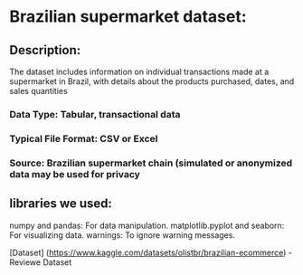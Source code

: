 # Brazilian supermarket dataset: 

## Description:

The dataset includes information on individual transactions made at a supermarket in Brazil, with details about the products purchased, dates, and sales quantities

### Data Type: Tabular, transactional data
### Typical File Format: CSV or Excel
### Source: Brazilian supermarket chain (simulated or anonymized data may be used for privacy

## libraries we used:
numpy and pandas: For data manipulation.
matplotlib.pyplot and seaborn: For visualizing data.
warnings: To ignore warning messages.

[Dataset] (https://www.kaggle.com/datasets/olistbr/brazilian-ecommerce) - Reviewe Dataset
